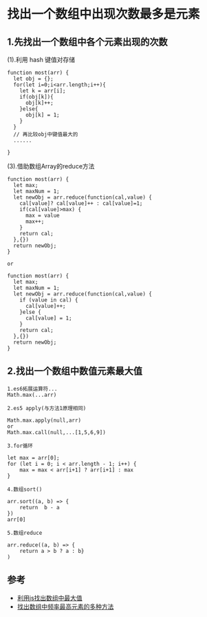 # 找出一个数组中出现次数最多是元素

## 1.先找出一个数组中各个元素出现的次数
 (1).利用 hash 键值对存储
```
function most(arr) {
  let obj = {};
  for(let i=0;i<arr.length;i++){
    let k = arr[i]; 
    if(obj[k]){
      obj[k]++;
    }else{
      obj[k] = 1;
    }
  }
  // 再比较obj中键值最大的
  ......
  
}
```

(3).借助数组Array的reduce方法
```
function most(arr) {
  let max;
  let maxNum = 1;
  let newObj = arr.reduce(function(cal,value) {
    cal[value]? cal[value]++ : cal[value]=1;
    if(cal[value]>max) {
      max = value
      max++;
    }
    return cal;
  },{})
  return newObj;
}

or

function most(arr) {
  let max;
  let maxNum = 1;
  let newObj = arr.reduce(function(cal,value) {
    if (value in cal) {
      cal[value]++;
    }else {
      cal[value] = 1;
    }
    return cal;
  },{})
  return newObj;
}

```


## 2.找出一个数组中数值元素最大值

```
1.es6拓展运算符...
Math.max(...arr)

2.es5 apply(与方法1原理相同)

Math.max.apply(null,arr)  
or  
Math.max.call(null,...[1,5,6,9])

3.for循环

let max = arr[0];
for (let i = 0; i < arr.length - 1; i++) {
    max = max < arr[i+1] ? arr[i+1] : max
}

4.数组sort()

arr.sort((a, b) => {
    return  b - a
})
arr[0]

5.数组reduce

arr.reduce((a, b) => {
    return a > b ? a : b}
)

```

## 参考
- [利用js找出数组中最大值](http://www.cnblogs.com/iwzyuan/p/9343051.html)
- [找出数组中频率最高元素的多种方法](https://blog.csdn.net/u011277123/article/details/72819099)

